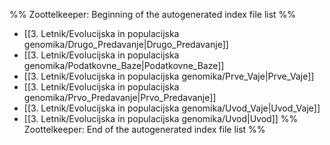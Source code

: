 %% Zoottelkeeper: Beginning of the autogenerated index file list  %%
-  [[3. Letnik/Evolucijska in populacijska genomika/Drugo_Predavanje|Drugo_Predavanje]]
-  [[3. Letnik/Evolucijska in populacijska genomika/Podatkovne_Baze|Podatkovne_Baze]]
-  [[3. Letnik/Evolucijska in populacijska genomika/Prve_Vaje|Prve_Vaje]]
-  [[3. Letnik/Evolucijska in populacijska genomika/Prvo_Predavanje|Prvo_Predavanje]]
-  [[3. Letnik/Evolucijska in populacijska genomika/Uvod_Vaje|Uvod_Vaje]]
-  [[3. Letnik/Evolucijska in populacijska genomika/Uvod|Uvod]]
%% Zoottelkeeper: End of the autogenerated index file list  %%
